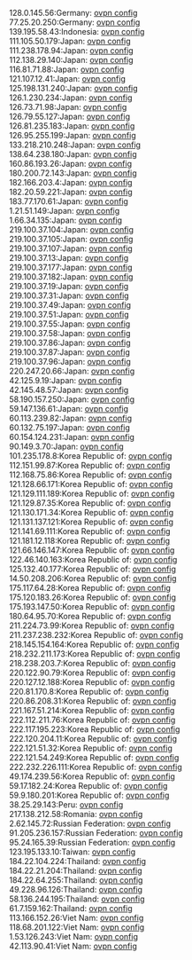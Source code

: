 128.0.145.56:Germany: [ovpn config](vpn/128_0_145_56.ovpn)  
77.25.20.250:Germany: [ovpn config](vpn/77_25_20_250.ovpn)  
139.195.58.43:Indonesia: [ovpn config](vpn/139_195_58_43.ovpn)  
111.105.50.179:Japan: [ovpn config](vpn/111_105_50_179.ovpn)  
111.238.178.94:Japan: [ovpn config](vpn/111_238_178_94.ovpn)  
112.138.29.140:Japan: [ovpn config](vpn/112_138_29_140.ovpn)  
116.81.71.88:Japan: [ovpn config](vpn/116_81_71_88.ovpn)  
121.107.12.41:Japan: [ovpn config](vpn/121_107_12_41.ovpn)  
125.198.131.240:Japan: [ovpn config](vpn/125_198_131_240.ovpn)  
126.1.230.234:Japan: [ovpn config](vpn/126_1_230_234.ovpn)  
126.73.71.98:Japan: [ovpn config](vpn/126_73_71_98.ovpn)  
126.79.55.127:Japan: [ovpn config](vpn/126_79_55_127.ovpn)  
126.81.235.183:Japan: [ovpn config](vpn/126_81_235_183.ovpn)  
126.95.255.199:Japan: [ovpn config](vpn/126_95_255_199.ovpn)  
133.218.210.248:Japan: [ovpn config](vpn/133_218_210_248.ovpn)  
138.64.238.180:Japan: [ovpn config](vpn/138_64_238_180.ovpn)  
160.86.193.26:Japan: [ovpn config](vpn/160_86_193_26.ovpn)  
180.200.72.143:Japan: [ovpn config](vpn/180_200_72_143.ovpn)  
182.166.203.4:Japan: [ovpn config](vpn/182_166_203_4.ovpn)  
182.20.59.221:Japan: [ovpn config](vpn/182_20_59_221.ovpn)  
183.77.170.61:Japan: [ovpn config](vpn/183_77_170_61.ovpn)  
1.21.51.149:Japan: [ovpn config](vpn/1_21_51_149.ovpn)  
1.66.34.135:Japan: [ovpn config](vpn/1_66_34_135.ovpn)  
219.100.37.104:Japan: [ovpn config](vpn/219_100_37_104.ovpn)  
219.100.37.105:Japan: [ovpn config](vpn/219_100_37_105.ovpn)  
219.100.37.107:Japan: [ovpn config](vpn/219_100_37_107.ovpn)  
219.100.37.13:Japan: [ovpn config](vpn/219_100_37_13.ovpn)  
219.100.37.177:Japan: [ovpn config](vpn/219_100_37_177.ovpn)  
219.100.37.182:Japan: [ovpn config](vpn/219_100_37_182.ovpn)  
219.100.37.19:Japan: [ovpn config](vpn/219_100_37_19.ovpn)  
219.100.37.31:Japan: [ovpn config](vpn/219_100_37_31.ovpn)  
219.100.37.49:Japan: [ovpn config](vpn/219_100_37_49.ovpn)  
219.100.37.51:Japan: [ovpn config](vpn/219_100_37_51.ovpn)  
219.100.37.55:Japan: [ovpn config](vpn/219_100_37_55.ovpn)  
219.100.37.58:Japan: [ovpn config](vpn/219_100_37_58.ovpn)  
219.100.37.86:Japan: [ovpn config](vpn/219_100_37_86.ovpn)  
219.100.37.87:Japan: [ovpn config](vpn/219_100_37_87.ovpn)  
219.100.37.96:Japan: [ovpn config](vpn/219_100_37_96.ovpn)  
220.247.20.66:Japan: [ovpn config](vpn/220_247_20_66.ovpn)  
42.125.9.19:Japan: [ovpn config](vpn/42_125_9_19.ovpn)  
42.145.48.57:Japan: [ovpn config](vpn/42_145_48_57.ovpn)  
58.190.157.250:Japan: [ovpn config](vpn/58_190_157_250.ovpn)  
59.147.136.61:Japan: [ovpn config](vpn/59_147_136_61.ovpn)  
60.113.239.82:Japan: [ovpn config](vpn/60_113_239_82.ovpn)  
60.132.75.197:Japan: [ovpn config](vpn/60_132_75_197.ovpn)  
60.154.124.231:Japan: [ovpn config](vpn/60_154_124_231.ovpn)  
90.149.3.70:Japan: [ovpn config](vpn/90_149_3_70.ovpn)  
101.235.178.8:Korea Republic of: [ovpn config](vpn/101_235_178_8.ovpn)  
112.151.99.87:Korea Republic of: [ovpn config](vpn/112_151_99_87.ovpn)  
112.168.75.86:Korea Republic of: [ovpn config](vpn/112_168_75_86.ovpn)  
121.128.66.171:Korea Republic of: [ovpn config](vpn/121_128_66_171.ovpn)  
121.129.111.189:Korea Republic of: [ovpn config](vpn/121_129_111_189.ovpn)  
121.129.87.35:Korea Republic of: [ovpn config](vpn/121_129_87_35.ovpn)  
121.130.171.34:Korea Republic of: [ovpn config](vpn/121_130_171_34.ovpn)  
121.131.137.121:Korea Republic of: [ovpn config](vpn/121_131_137_121.ovpn)  
121.141.69.111:Korea Republic of: [ovpn config](vpn/121_141_69_111.ovpn)  
121.181.12.118:Korea Republic of: [ovpn config](vpn/121_181_12_118.ovpn)  
121.66.146.147:Korea Republic of: [ovpn config](vpn/121_66_146_147.ovpn)  
122.46.140.163:Korea Republic of: [ovpn config](vpn/122_46_140_163.ovpn)  
125.132.40.177:Korea Republic of: [ovpn config](vpn/125_132_40_177.ovpn)  
14.50.208.206:Korea Republic of: [ovpn config](vpn/14_50_208_206.ovpn)  
175.117.64.28:Korea Republic of: [ovpn config](vpn/175_117_64_28.ovpn)  
175.120.183.26:Korea Republic of: [ovpn config](vpn/175_120_183_26.ovpn)  
175.193.147.50:Korea Republic of: [ovpn config](vpn/175_193_147_50.ovpn)  
180.64.95.70:Korea Republic of: [ovpn config](vpn/180_64_95_70.ovpn)  
211.224.73.99:Korea Republic of: [ovpn config](vpn/211_224_73_99.ovpn)  
211.237.238.232:Korea Republic of: [ovpn config](vpn/211_237_238_232.ovpn)  
218.145.154.164:Korea Republic of: [ovpn config](vpn/218_145_154_164.ovpn)  
218.232.211.173:Korea Republic of: [ovpn config](vpn/218_232_211_173.ovpn)  
218.238.203.7:Korea Republic of: [ovpn config](vpn/218_238_203_7.ovpn)  
220.122.90.79:Korea Republic of: [ovpn config](vpn/220_122_90_79.ovpn)  
220.127.12.188:Korea Republic of: [ovpn config](vpn/220_127_12_188.ovpn)  
220.81.170.8:Korea Republic of: [ovpn config](vpn/220_81_170_8.ovpn)  
220.86.208.31:Korea Republic of: [ovpn config](vpn/220_86_208_31.ovpn)  
221.167.51.214:Korea Republic of: [ovpn config](vpn/221_167_51_214.ovpn)  
222.112.211.76:Korea Republic of: [ovpn config](vpn/222_112_211_76.ovpn)  
222.117.195.223:Korea Republic of: [ovpn config](vpn/222_117_195_223.ovpn)  
222.120.204.11:Korea Republic of: [ovpn config](vpn/222_120_204_11.ovpn)  
222.121.51.32:Korea Republic of: [ovpn config](vpn/222_121_51_32.ovpn)  
222.121.54.249:Korea Republic of: [ovpn config](vpn/222_121_54_249.ovpn)  
222.232.226.111:Korea Republic of: [ovpn config](vpn/222_232_226_111.ovpn)  
49.174.239.56:Korea Republic of: [ovpn config](vpn/49_174_239_56.ovpn)  
59.17.182.24:Korea Republic of: [ovpn config](vpn/59_17_182_24.ovpn)  
59.9.180.201:Korea Republic of: [ovpn config](vpn/59_9_180_201.ovpn)  
38.25.29.143:Peru: [ovpn config](vpn/38_25_29_143.ovpn)  
217.138.212.58:Romania: [ovpn config](vpn/217_138_212_58.ovpn)  
2.62.145.72:Russian Federation: [ovpn config](vpn/2_62_145_72.ovpn)  
91.205.236.157:Russian Federation: [ovpn config](vpn/91_205_236_157.ovpn)  
95.24.165.39:Russian Federation: [ovpn config](vpn/95_24_165_39.ovpn)  
123.195.133.10:Taiwan: [ovpn config](vpn/123_195_133_10.ovpn)  
184.22.104.224:Thailand: [ovpn config](vpn/184_22_104_224.ovpn)  
184.22.21.204:Thailand: [ovpn config](vpn/184_22_21_204.ovpn)  
184.22.64.255:Thailand: [ovpn config](vpn/184_22_64_255.ovpn)  
49.228.96.126:Thailand: [ovpn config](vpn/49_228_96_126.ovpn)  
58.136.244.195:Thailand: [ovpn config](vpn/58_136_244_195.ovpn)  
61.7.159.162:Thailand: [ovpn config](vpn/61_7_159_162.ovpn)  
113.166.152.26:Viet Nam: [ovpn config](vpn/113_166_152_26.ovpn)  
118.68.201.122:Viet Nam: [ovpn config](vpn/118_68_201_122.ovpn)  
1.53.126.243:Viet Nam: [ovpn config](vpn/1_53_126_243.ovpn)  
42.113.90.41:Viet Nam: [ovpn config](vpn/42_113_90_41.ovpn)  
